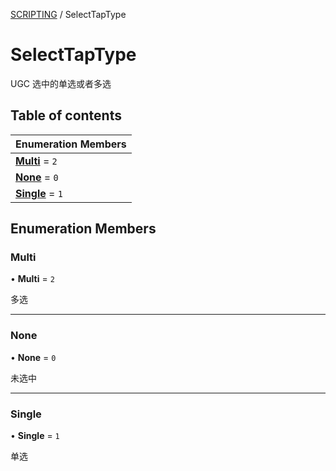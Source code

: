 [SCRIPTING](../groups/SCRIPTING.SCRIPTING.md) / SelectTapType

# SelectTapType <Badge type="tip" text="Enumeration" /> <Score text="SelectTapType" />

UGC 选中的单选或者多选

## Table of contents

| Enumeration Members |
| :-----|
| **[Multi](MobileEditor.SelectTapType.md#multi)** = ``2`` <br> |
| **[None](MobileEditor.SelectTapType.md#none)** = ``0`` <br> |
| **[Single](MobileEditor.SelectTapType.md#single)** = ``1`` <br> |

## Enumeration Members

### Multi <Score text="Multi" /> 

• **Multi** = ``2``

多选

___

### None <Score text="None" /> 

• **None** = ``0``

未选中

___

### Single <Score text="Single" /> 

• **Single** = ``1``

单选
